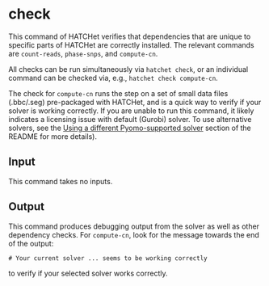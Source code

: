 # check

This command of HATCHet verifies that dependencies that are unique to specific parts of HATCHet are correctly installed. The relevant commands are `count-reads`, `phase-snps`, and `compute-cn`.

All checks can be run simultaneously via `hatchet check`, or an individual command can be checked via, e.g., `hatchet check compute-cn`.

The check for `compute-cn` runs the step on a set of small data files (.bbc/.seg) pre-packaged with HATCHet, and is a quick way to verify if your solver is working correctly.
If you are unable to run this command, it likely indicates a licensing issue with default (Gurobi) solver. To use alternative solvers, see the
[Using a different Pyomo-supported solver](README.html#usingasolver_other) section of the README for more details).

## Input

This command takes no inputs.

## Output

This command produces debugging output from the solver as well as other dependency checks. For `compute-cn`, look for the message towards the end of the output:

```
# Your current solver ... seems to be working correctly
```

to verify if your selected solver works correctly.
